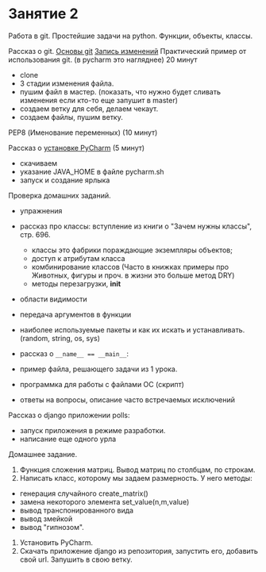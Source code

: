 # Занятие 2
Работа в git. Простейшие задачи на python. Функции, объекты, классы.

Рассказ о git. [Основы git](https://git-scm.com/book/ru/v1/%D0%92%D0%B2%D0%B5%D0%B4%D0%B5%D0%BD%D0%B8%D0%B5-%D0%9E%D1%81%D0%BD%D0%BE%D0%B2%D1%8B-Git) 
[Запись изменений](https://git-scm.com/book/ru/v1/%D0%9E%D1%81%D0%BD%D0%BE%D0%B2%D1%8B-Git-%D0%97%D0%B0%D0%BF%D0%B8%D1%81%D1%8C-%D0%B8%D0%B7%D0%BC%D0%B5%D0%BD%D0%B5%D0%BD%D0%B8%D0%B9-%D0%B2-%D1%80%D0%B5%D0%BF%D0%BE%D0%B7%D0%B8%D1%82%D0%BE%D1%80%D0%B8%D0%B9)
Практический пример от использования git. (в pycharm это нагляднее) 20 минут
 - clone
 - 3 стадии изменения файла.
 - пушим файл в мастер. (показать, что нужно будет сливать изменения если кто-то еще запушит в master)
 - создаем ветку для себя, делаем чекаут.
 - создаем файлы, пушим  ветку.

PEP8 (Именование переменных) (10 минут)
 
Рассказ о [установке PyCharm](https://www.jetbrains.com/pycharm/download/#section=linux) (5 минут)
 - скачиваем
 - указание JAVA_HOME в файле pycharm.sh
 - запуск и создание ярлыка
 
Проверка домашних заданий.
  - упражнения
  
  - рассказ про классы: вступление из книги о "Зачем нужны классы", стр. 696.
    - классы это фабрики пораждающие экземпляры объектов;
    - доступ к атрибутам класса
    - комбинирование классов (Часто в книжках примеры про Животных, фигуры и проч. в жизни это больше метод DRY)
    - методы перезагрузки, __init__

  - области видимости
  - передача аргументов в функции
  - наиболее используемые пакеты и как их искать и устанавливать. (random, string, os, sys)
  - рассказ о ```__name__ == __main__```:
  - пример файла, решающего задачи из 1 урока.
  - программка для работы с файлами ОС (скрипт)
  - ответы на вопросы, описание часто встречаемых исключений
  
  
Рассказ о django приложении polls:
  - запуск приложения в режиме разработки.
  - написание еще одного урла
 

Домашнее задание.

1. Функция сложения матриц. Вывод матриц по столбцам, по строкам.
1. Написать класс, которому мы задаем размерность. У него методы:
  - генерация случайного create_matrix()
  - замена некоторого элемента set_value(n,m,value)
  - вывод транспонированного вида
  - вывод змейкой
  - вывод "гипнозом".
1. Установить PyCharm.
1. Скачать приложение django из репозитория, запустить его, добавить свой url. Запушить в свою ветку.
